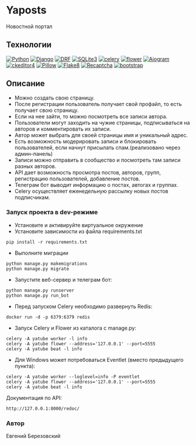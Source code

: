 #  Yaposts

Новостной портал

## Технологии

[![Python](https://img.shields.io/badge/-Python-464646?style=flat-square&logo=Python)](https://www.python.org/)
[![Django](https://img.shields.io/badge/Django-464646?style=flat-square&logo=django)](https://www.djangoproject.com/)
[![DRF](https://img.shields.io/badge/DRF-464646?style=flat-square&logo=django)](https://www.django-rest-framework.org/)
[![SQLite3](https://img.shields.io/badge/-SQLite3-464646?style=flat-square&logo=SQLite)](https://www.sqlite.org/)
[![celery](https://img.shields.io/badge/-Сelery-464646?style=flat-square&logo=celery)](https://docs.celeryq.dev/)
[![flower](https://img.shields.io/badge/-Flower-464646?style=flat-square&logo=celery)](https://flower.readthedocs.io/)
[![Aiogram](https://img.shields.io/badge/-Aiogram-464646?style=flat-square&logo=Aiogram)](https://aiogram.dev/)
[![ckeditor4](https://img.shields.io/badge/-Ckeditor4-464646?style=flat-square&logo=ckeditor4)](https://ckeditor.com/)
[![Pillow](https://img.shields.io/badge/-Pillow-464646?style=flat-square&logo=Pillow)](https://pypi.org/project/Pillow/)
[![Flake8](https://img.shields.io/badge/-Flake8-464646?style=flat-square&logo=Flake8)](https://flake8.pycqa.org/en/latest/)
[![Recaptcha](https://img.shields.io/badge/-Recaptcha-464646?style=flat-square&logo=Recaptcha)](https://pypi.org/project/django-recaptcha/)
[![bootstrap](https://img.shields.io/badge/-Bootstrap-464646?style=flat-square&logo=bootstrap)](https://getbootstrap.com/)


## Описание
- Можно создать свою страницу.
- После регистрации пользователь получает свой профайл, то есть получает свою страницу.
- Если на нее зайти, то можно посмотреть все записи автора.
- Пользователи могут заходить на чужие страницы, подписываться на авторов и комментировать их записи.
- Автор может выбрать для своей страницы имя и уникальный адрес.
- Есть возможность модерировать записи и блокировать пользователей, если начнут присылать спам.(реализовано через админ-панель)
- Записи можно отправить в сообщество и посмотреть там записи разных авторов.
- API дает возможность просмотра постов, авторов, групп, регистрацию пользователей, добавление постов.
- Телеграм бот выводит информацию о постах, автогах и группах.
- Celery осуществляет еженедельную рассылку новых постов подписчикам. 

### Запуск проекта в dev-режиме
- Установите и активируйте виртуальное окружение
- Установите зависимости из файла requirements.txt
```
pip install -r requirements.txt
``` 
- Выполните миграции
```
python manage.py makemigrations
python manage.py migrate
```
- Запустите веб-сервер и телеграм бот:
```
python manage.py runserver
python manage.py run_bot
```
- Перед запуском Celery необходимо развернуть Redis:
```
docker run -d -p 6379:6379 redis
```
- Запуск Celery и Flower из каталога с manage.py:
```
celery -A yatube worker -l info
celery -A yatube flower --address='127.0.0.1' --port=5555
celery -A yatube beat -l info
```
- Для Windows может потребоваться Eventlet (вместо предыдущего пункта):
```
celery -A yatube worker --loglevel=info -P eventlet
celery -A yatube flower --address='127.0.0.1' --port=5555
celery -A yatube beat -l info
```
Документация по API:
```
http://127.0.0.1:8000/redoc/
```

### Автор
Евгений Березовский
